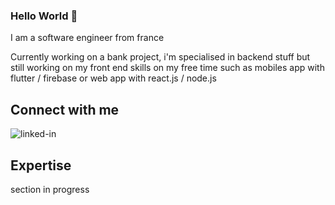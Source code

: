 ### Hello World 👋
I am a software engineer from france

Currently working on a bank project, i'm specialised in backend stuff but still working on my front end skills on my free time such as mobiles app with flutter / firebase or web app with react.js / node.js
<br>

## Connect with me
[<img align="left" alt="linked-in" src="https://img.shields.io/badge/linkedin-%230077B5.svg?&style=for-the-badge&logo=linkedin&logoColor=white" />](https://www.linkedin.com/in/benjamin-latger/)
<br>
## Expertise
section in progress
<br>
